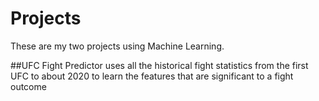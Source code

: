 # Projects
These are my two projects using Machine Learning.

##UFC Fight Predictor uses all the historical fight statistics from the first UFC to about 2020 to learn the features that are significant to a fight outcome
